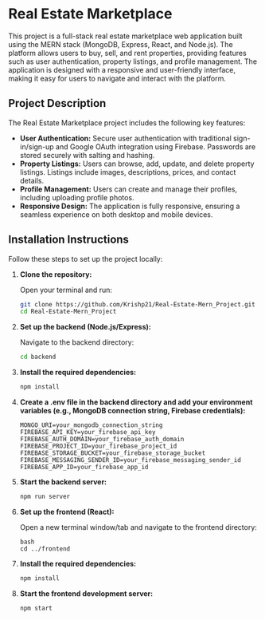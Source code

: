 # Real Estate Marketplace

This project is a full-stack real estate marketplace web application built using the MERN stack (MongoDB, Express, React, and Node.js). The platform allows users to buy, sell, and rent properties, providing features such as user authentication, property listings, and profile management. The application is designed with a responsive and user-friendly interface, making it easy for users to navigate and interact with the platform.

## Project Description

The Real Estate Marketplace project includes the following key features:

- **User Authentication:** Secure user authentication with traditional sign-in/sign-up and Google OAuth integration using Firebase. Passwords are stored securely with salting and hashing.
- **Property Listings:** Users can browse, add, update, and delete property listings. Listings include images, descriptions, prices, and contact details.
- **Profile Management:** Users can create and manage their profiles, including uploading profile photos.
- **Responsive Design:** The application is fully responsive, ensuring a seamless experience on both desktop and mobile devices.

## Installation Instructions

Follow these steps to set up the project locally:

1. **Clone the repository:**

   Open your terminal and run:

   ```bash
   git clone https://github.com/Krishp21/Real-Estate-Mern_Project.git
   cd Real-Estate-Mern_Project
   ```
2. **Set up the backend (Node.js/Express):**

    Navigate to the backend directory:

    ```bash
    cd backend
    ```

3. **Install the required dependencies:**

    ```bash
    npm install
    ```
4. **Create a .env file in the backend directory and add your environment variables (e.g., MongoDB connection string, Firebase credentials):**
    ```
    MONGO_URI=your_mongodb_connection_string
    FIREBASE_API_KEY=your_firebase_api_key
    FIREBASE_AUTH_DOMAIN=your_firebase_auth_domain
    FIREBASE_PROJECT_ID=your_firebase_project_id
    FIREBASE_STORAGE_BUCKET=your_firebase_storage_bucket
    FIREBASE_MESSAGING_SENDER_ID=your_firebase_messaging_sender_id
    FIREBASE_APP_ID=your_firebase_app_id
    ```

5. **Start the backend server:**

    ```bash
    npm run server
    ```
6. **Set up the frontend (React):**

    Open a new terminal window/tab and navigate to the frontend directory:
    ```
    bash
    cd ../frontend
    ```

7. **Install the required dependencies:**
    ```bash
    npm install
    ```
8. **Start the frontend development server:**

    ```bash
    npm start
    ```


